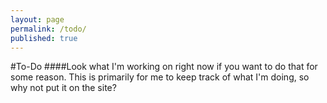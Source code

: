 ```yaml
---
layout: page
permalink: /todo/
published: true
---
```


#To-Do
####Look what I'm working on right now if you want to do that for some reason. This is primarily for me to keep track of what I'm doing, so why not put it on the site?